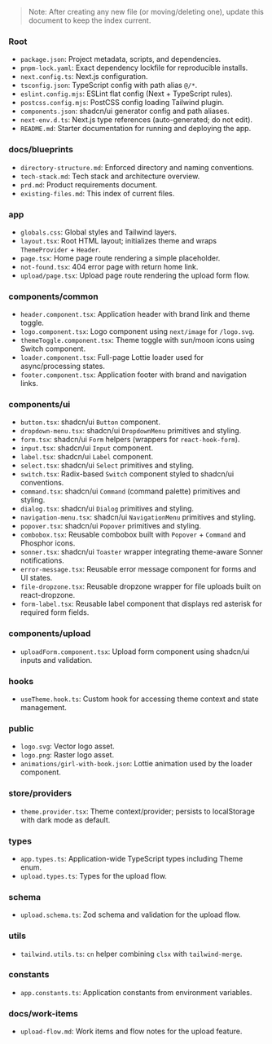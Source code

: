 > Note: After creating any new file (or moving/deleting one), update this document to keep the index current.

### Root

- `package.json`: Project metadata, scripts, and dependencies.
- `pnpm-lock.yaml`: Exact dependency lockfile for reproducible installs.
- `next.config.ts`: Next.js configuration.
- `tsconfig.json`: TypeScript config with path alias `@/*`.
- `eslint.config.mjs`: ESLint flat config (Next + TypeScript rules).
- `postcss.config.mjs`: PostCSS config loading Tailwind plugin.
- `components.json`: shadcn/ui generator config and path aliases.
- `next-env.d.ts`: Next.js type references (auto-generated; do not edit).
- `README.md`: Starter documentation for running and deploying the app.

### docs/blueprints

- `directory-structure.md`: Enforced directory and naming conventions.
- `tech-stack.md`: Tech stack and architecture overview.
- `prd.md`: Product requirements document.
- `existing-files.md`: This index of current files.

### app

- `globals.css`: Global styles and Tailwind layers.
- `layout.tsx`: Root HTML layout; initializes theme and wraps `ThemeProvider` + `Header`.
- `page.tsx`: Home page route rendering a simple placeholder.
- `not-found.tsx`: 404 error page with return home link.
 - `upload/page.tsx`: Upload page route rendering the upload form flow.

### components/common

- `header.component.tsx`: Application header with brand link and theme toggle.
- `logo.component.tsx`: Logo component using `next/image` for `/logo.svg`.
- `themeToggle.component.tsx`: Theme toggle with sun/moon icons using Switch component.
 - `loader.component.tsx`: Full-page Lottie loader used for async/processing states.
 - `footer.component.tsx`: Application footer with brand and navigation links.

### components/ui

- `button.tsx`: shadcn/ui `Button` component.
- `dropdown-menu.tsx`: shadcn/ui `DropdownMenu` primitives and styling.
- `form.tsx`: shadcn/ui `Form` helpers (wrappers for `react-hook-form`).
- `input.tsx`: shadcn/ui `Input` component.
- `label.tsx`: shadcn/ui `Label` component.
- `select.tsx`: shadcn/ui `Select` primitives and styling.
- `switch.tsx`: Radix-based `Switch` component styled to shadcn/ui conventions.
 - `command.tsx`: shadcn/ui `Command` (command palette) primitives and styling.
 - `dialog.tsx`: shadcn/ui `Dialog` primitives and styling.
 - `navigation-menu.tsx`: shadcn/ui `NavigationMenu` primitives and styling.
 - `popover.tsx`: shadcn/ui `Popover` primitives and styling.
 - `combobox.tsx`: Reusable combobox built with `Popover` + `Command` and Phosphor icons.
 - `sonner.tsx`: shadcn/ui `Toaster` wrapper integrating theme-aware Sonner notifications.
 - `error-message.tsx`: Reusable error message component for forms and UI states.
 - `file-dropzone.tsx`: Reusable dropzone wrapper for file uploads built on react-dropzone.
- `form-label.tsx`: Reusable label component that displays red asterisk for required form fields.

### components/upload

- `uploadForm.component.tsx`: Upload form component using shadcn/ui inputs and validation.

### hooks

- `useTheme.hook.ts`: Custom hook for accessing theme context and state management.

### public

- `logo.svg`: Vector logo asset.
- `logo.png`: Raster logo asset.
 - `animations/girl-with-book.json`: Lottie animation used by the loader component.

### store/providers

- `theme.provider.tsx`: Theme context/provider; persists to localStorage with dark mode as default.

### types

- `app.types.ts`: Application-wide TypeScript types including Theme enum.
 - `upload.types.ts`: Types for the upload flow.

### schema

- `upload.schema.ts`: Zod schema and validation for the upload flow.

### utils

- `tailwind.utils.ts`: `cn` helper combining `clsx` with `tailwind-merge`.

### constants

- `app.constants.ts`: Application constants from environment variables.

### docs/work-items

- `upload-flow.md`: Work items and flow notes for the upload feature.
